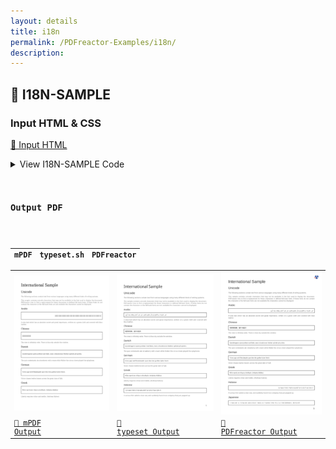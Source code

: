 ```yaml
---
layout: details
title: i18n
permalink: /PDFreactor-Examples/i18n/
description: 
---
```




## 🔬 I18N-SAMPLE

### Input HTML & CSS

[📄 Input HTML](https://raw.githubusercontent.com/azettl/compare.html2pdf.tools/master//html/PDFreactor%20Examples/i18n/i18n-sample.html)

<details>
    <summary>
        View I18N-SAMPLE Code
    </summary>
    <pre>
        <code>
            
        </code>
    </pre>
</details>

### Output PDF

| mPDF | typeset.sh | PDFreactor |
|---------|---------|---------|
| ![mPDF Preview](mpdf__html_PDFreactor_Examples_i18n_i18n-sample.html.png) | ![typeset Preview](typeset__html_PDFreactor_Examples_i18n_i18n-sample.html.png) | ![PDFreactor Preview](pdfreactor__html_PDFreactor_Examples_i18n_i18n-sample.html.png) |
| [📕 mPDF Output](mpdf__html_PDFreactor_Examples_i18n_i18n-sample.html.pdf) | [📕 typeset Output](typeset__html_PDFreactor_Examples_i18n_i18n-sample.html.pdf) | [📕 PDFreactor Output](pdfreactor__html_PDFreactor_Examples_i18n_i18n-sample.html.pdf) |


